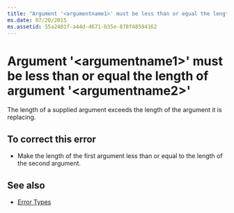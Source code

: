```yaml
---
title: "Argument '<argumentname1>' must be less than or equal the length of argument '<argumentname2>'"
ms.date: 07/20/2015
ms.assetid: 55a2401f-a44d-4671-b35e-878f48594162
---
```

# Argument '\<argumentname1>' must be less than or equal the length of argument '\<argumentname2>'

The length of a supplied argument exceeds the length of the argument it is replacing.  
  
## To correct this error  
  
- Make the length of the first argument less than or equal to the length of the second argument.  
  
## See also

- [Error Types](../programming-guide/language-features/error-types.md)
